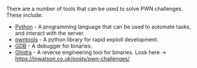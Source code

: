 There are a number of tools that can be used to solve PWN challenges. These include:

- [Python](https://www.python.org/) - A programming language that can be used to automate tasks, and interact with the server.
- [pwntools](https://docs.pwntools.com/en/stable/install.html) - A python library for rapid exploit development.
- [GDB](https://www.gnu.org/software/gdb/) - A debugger for binaries.
- [Ghidra](https://ghidra-sre.org/) - A reverse engineering tool for binaries.
Look here -> https://lnwatson.co.uk/posts/pwn-challenges/
